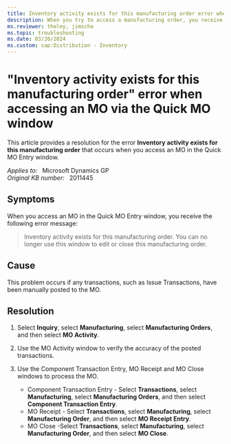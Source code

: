 ```yaml
---
title: Inventory activity exists for this manufacturing order error when accessing MO
description: When you try to access a manufacturing order, you receive an error that states Inventory activity exists for this manufacturing order. Provides a resolution.
ms.reviewer: theley, jimscha
ms.topic: troubleshooting
ms.date: 03/20/2024
ms.custom: sap:Distribution - Inventory
---
```

# "Inventory activity exists for this manufacturing order" error when accessing an MO via the Quick MO window

This article provides a resolution for the error **Inventory activity exists for this manufacturing order** that occurs when you access an MO in the Quick MO Entry window.

_Applies to:_ &nbsp; Microsoft Dynamics GP  
_Original KB number:_ &nbsp; 2011445

## Symptoms

When you access an MO in the Quick MO Entry window, you receive the following error message:

> Inventory activity exists for this manufacturing order. You can no longer use this window to edit or close this manufacturing order.

## Cause

This problem occurs if any transactions, such as Issue Transactions, have been manually posted to the MO.

## Resolution

1. Select **Inquiry**, select **Manufacturing**, select **Manufacturing Orders**, and then select **MO Activity**.
2. Use the MO Activity window to verify the accuracy of the posted transactions.
3. Use the Component Transaction Entry, MO Receipt and MO Close windows to process the MO.

    - Component Transaction Entry - Select **Transactions**, select **Manufacturing**, select **Manufacturing Orders**, and then select **Component Transaction Entry**.
    - MO Receipt - Select **Transactions**, select **Manufacturing**, select **Manufacturing Order**, and then select **MO Receipt Entry**.
    - MO Close -Select **Transactions**, select **Manufacturing**, select **Manufacturing Order**, and then select **MO Close**.
